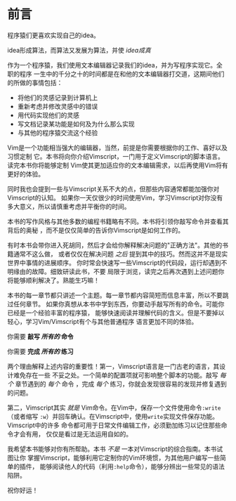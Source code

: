 前言
====

程序猿们更喜欢实现自己的idea。

idea形成算法，而算法又发展为算法，并使 *idea成真* 

作为一个程序猿，我们使用文本编辑器记录我们的idea，并为写程序实现它。全职的程序
一生中的千分之十的时间都是在和他的文本编辑器打交道，这期间他们的所做的事情包括：

* 将他们的灵感记录到计算机上
* 重新考虑并修改灵感中的错误
* 用代码实现他们的灵感
* 写文档记录某功能是如何及为什么那么实现
* 与其他的程序猿交流这个经验

Vim是一个功能相当强大的编辑器，当然，前提是你需要根据你的工作、喜好以及习惯定制
它。本书将向你介绍Vimscript，一门用于定义Vimscript的脚本语言。读完本书你将能够定制
Vim使其更加适应你的文本编辑需求，以后再使用Vim将有更好的体验。

同时我也会提到一些与Vimscript关系不大的点，但那些内容通常都能加强你对Vimscript的认知。
如果你一天仅很少的时间使用Vim，学习Vimscript对你没有多大意义，所以请慎重考虑并平衡你的时间。


本书的写作风格与其他多数的编程书籍略有不同。本书将引领你敲写命令并查看其背后的奥秘
，而不是仅仅简单的告诉你Vimscript是如何工作的。

有时本书会带你进入死胡同，然后才会给你解释解决问题的"正确方法"。其他的书籍通常不这么做，
或者仅仅在解决问题 *之后* 提到其中的技巧。然而这并不是现实世界中事情的进展顺序。
你时常会快速写一些Vimscript的代码段，运行却遇到不明缘由的故障。细致研读此书，不要
局限于浏览，读完之后再次遇到上述问题你将能够顺利解决了。熟能生巧嘛！

本书的每一章节都只讲述一个主题。每一章节都内容简短而信息丰富，所以不要跳过任何章节。
如果你真想从本书中学到东西，你要动手敲写所有的命令。可能你已经是一个经验丰富的程序猿，
能够快速阅读并理解代码的含义。但是不要掉以轻心，学习Vim/Vimscript有个与其他普通程序
语言更加不同的体验。

你需要 **敲写 *所有的* 命令**

你需要 **完成 *所有的* 练习**

两个理由解释上述内容的重要性！第一，Vimscript语言是一门古老的语言，其设计难免存在一些
不妥之处。一个简单的配置项就可影响整个脚本的功能。敲写 *每个* 章节遇到的 *每个* 命令
，完成 *每个* 练习，你就会发现很容易的发现并修复遇到的问题。

第二，Vimscript其实 *就是* Vim命令。在Vim中，保存一个文件使用命令`:write`（或者缩写
`:w`）并回车确认。在Vimscript中，使用`write`实现文件保存功能。Vimscript中的许多
命令都可用于日常文件编辑工作，必须勤加练习以记住那些命令才会有用，
仅仅是看过是无法运用自如的。

我希望本书能够对你有所帮助。本书 *不是* 一本对Vimscript的综合指南。本书试图让你
掌握Vimscript，能够利用它定制你的Vim环境惯，为其他用户编写一些简单的插件，
能够阅读他人的代码（利用`:help`命令），能够分辨出一些常见的语法陷阱。

祝你好运！
